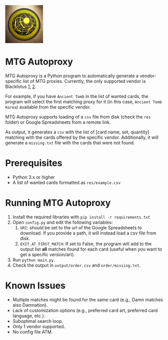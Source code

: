 <img src="img/mtg_autoproxy.jpg" alt="Generated with https://openart.ai/" width="120" height="120">

# MTG Autoproxy

MTG Autoproxy is a Python program to automatically generate a vendor-specific list of MTG proxies. Currently, the only supported vendor is Blacklotus [1](https://www.aliexpress.com/item/1005001356681692.html?spm=a2g0o.store_home.productList_1386204970.subject_0), [2](https://docs.google.com/spreadsheets/d/1E2iSRhhNUjaZ3MblXx_rflpOIkMwK40OgX5X6yXE4zw/edit#gid=1033599937).

For example, if you have `Ancient Tomb` in the list of wanted cards, the program will select the first matching proxy for it (in this case, `Ancient Tomb Korea`) available from the specific vendor.

MTG Autoproxy supports loading of a `csv` file from disk (check the `res` folder) or Google Spreadsheets from a remote link.

As output, it generates a `csv` with the list of [card name, set, quantity] matching with the cards offered by the specific vendor. Additionally, it will generate a `missing.txt` file with the cards that were not found.

# Prerequisites

- Python 3.x or higher
- A list of wanted cards formatted as `res/example.csv`
  
# Running MTG Autoproxy

1. Install the required libraries with `pip install -r requirements.txt`
2. Open `config.py` and edit the following variables:
   1. `URI`: should be set to the url of the Google Spreadsheets to download. If you provide a path, it will instead load a csv file from disk.
   2. `EXIT_AT_FIRST_MATCH`: If set to False, the program will  add to the output list **all** matches found for each card (useful when you want to get a specific version/art).
3. Run `python main.py`.
4. Check the output in `output/order.csv` and `order/missing.txt`.

# Known Issues

- Multiple matches might be found for the same card (e.g., Damn matches also Damnation).
- Lack of customization options (e.g., preferred card art, preferred card language, etc.).
- Suboptimal search loop.
- Only 1 vendor supported.
- No config file ATM. 

